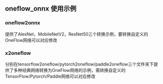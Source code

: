 ## oneflow_onnx 使用示例

### oneflow2onnx

提供了AlexNet，MobileNetV2，ResNet50三个转换示例，要转换自定义的OneFlow网络可以对应修改

### x2oneflow

分别在tensorflow2oneflow/pytorch2oneflow/paddle2oneflow三个文件夹下提供了多种经典网络转换为OneFlow网络的示例，需转换自定义的TensorFlow/Pytorch/Paddle网络可以对应修改